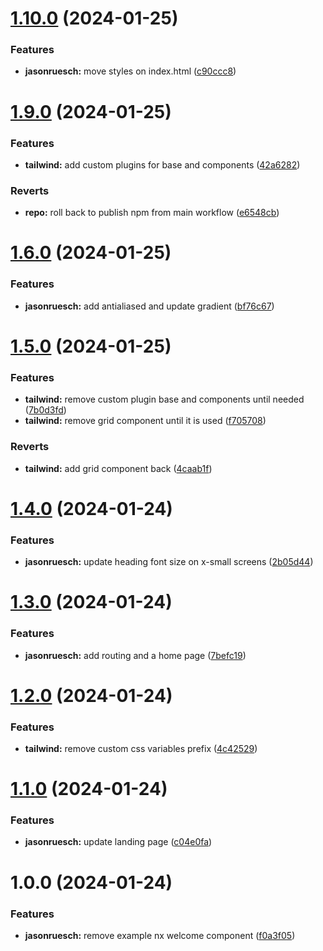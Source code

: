 # [1.10.0](https://github.com/jasonruesch/jasonruesch/compare/jasonruesch-v1.9.0...jasonruesch-v1.10.0) (2024-01-25)


### Features

* **jasonruesch:** move styles on index.html ([c90ccc8](https://github.com/jasonruesch/jasonruesch/commit/c90ccc89329d1c732c4179f88bdb5c3bdbc1a4a2))

# [1.9.0](https://github.com/jasonruesch/jasonruesch/compare/jasonruesch-v1.8.0...jasonruesch-v1.9.0) (2024-01-25)


### Features

* **tailwind:** add custom plugins for base and components ([42a6282](https://github.com/jasonruesch/jasonruesch/commit/42a628223ae16bace5ec42100cf3d5c8b4444b6b))


### Reverts

* **repo:** roll back to publish npm from main workflow ([e6548cb](https://github.com/jasonruesch/jasonruesch/commit/e6548cbabb8274a525945cc5ebc575f930979f5e))

# [1.6.0](https://github.com/jasonruesch/jasonruesch/compare/jasonruesch-v1.5.0...jasonruesch-v1.6.0) (2024-01-25)


### Features

* **jasonruesch:** add antialiased and update gradient ([bf76c67](https://github.com/jasonruesch/jasonruesch/commit/bf76c6736e85f7d4e82f4ccbd307a0009a3a70a3))

# [1.5.0](https://github.com/jasonruesch/jasonruesch/compare/jasonruesch-v1.4.0...jasonruesch-v1.5.0) (2024-01-25)


### Features

* **tailwind:** remove custom plugin base and components until needed ([7b0d3fd](https://github.com/jasonruesch/jasonruesch/commit/7b0d3fd2bab19c74876ef69ad14cafe6d9e25062))
* **tailwind:** remove grid component until it is used ([f705708](https://github.com/jasonruesch/jasonruesch/commit/f705708b7bfb4b75954b80593737be8a5847e3d2))


### Reverts

* **tailwind:** add grid component back ([4caab1f](https://github.com/jasonruesch/jasonruesch/commit/4caab1f41970d064219a93538828269a22fd2c21))

# [1.4.0](https://github.com/jasonruesch/jasonruesch/compare/jasonruesch-v1.3.0...jasonruesch-v1.4.0) (2024-01-24)


### Features

* **jasonruesch:** update heading font size on x-small screens ([2b05d44](https://github.com/jasonruesch/jasonruesch/commit/2b05d44c5a0ffe60c9e1bcde37d9e96e87b67e6c))

# [1.3.0](https://github.com/jasonruesch/jasonruesch/compare/jasonruesch-v1.2.0...jasonruesch-v1.3.0) (2024-01-24)


### Features

* **jasonruesch:** add routing and a home page ([7befc19](https://github.com/jasonruesch/jasonruesch/commit/7befc195fb6f96acbaebca3fbbebe6d373b770ff))

# [1.2.0](https://github.com/jasonruesch/jasonruesch/compare/jasonruesch-v1.1.0...jasonruesch-v1.2.0) (2024-01-24)


### Features

* **tailwind:** remove custom css variables prefix ([4c42529](https://github.com/jasonruesch/jasonruesch/commit/4c42529f49aebddde83f04c472095e5f15daea84))

# [1.1.0](https://github.com/jasonruesch/jasonruesch/compare/jasonruesch-v1.0.0...jasonruesch-v1.1.0) (2024-01-24)


### Features

* **jasonruesch:** update landing page ([c04e0fa](https://github.com/jasonruesch/jasonruesch/commit/c04e0fa8fa1904eccba90386d7e1ee0793a68f79))

# 1.0.0 (2024-01-24)


### Features

* **jasonruesch:** remove example nx welcome component ([f0a3f05](https://github.com/jasonruesch/jasonruesch/commit/f0a3f051c786f65ed6c47d589854468012150245))
